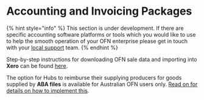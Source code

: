 # Accounting and Invoicing Packages

{% hint style="info" %}
This section is under development. If there are specific accounting software platforms or tools which you would like to use to help the smooth operation of your OFN enterprise please get in touch with your [local support](../../local-ofn-organizations-and-contacts.md) team.
{% endhint %}

Step-by-step instructions for downloading OFN sale data and importing into **Xero** can be found [here](../../basic-features/reports.md#xero-invoices).

The option for Hubs to reimburse their supplying producers for goods supplied by **ABA files** is available for Australian OFN users only. [Read on for details on how to implement this](paying-suppliers.md).

